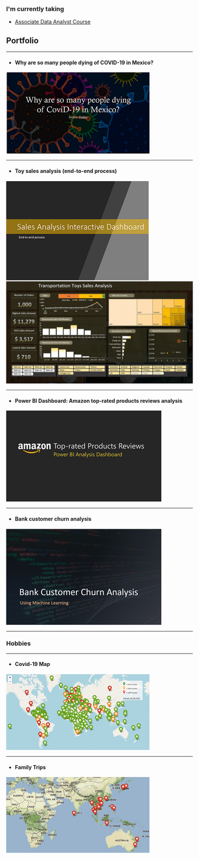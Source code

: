 ### I'm currently taking
- [Associate Data Analyst Course][ntuccourse]

## Portfolio

---
- #### Why are so many people dying of COVID-19 in Mexico?
<a href="/pdf/why-are-so-many-people-dying-of_covid19-in-Mexico.pdf" target="_blank">
    <img src="images/why-are-so-many-people-dying-of_covid19-in-Mexico_thumb.png?raw=true" >
</a>

---
- #### Toy sales analysis (end-to-end process)
<a href="/pdf/sales-analysis-dashboard.pdf" target="_blank">
    <img src="images/sales-analysis-interactive-dashboard_thumb.png?raw=true">
</a>
<img src="images/sales-analysis_thumb.gif">

---
- #### Power BI Dashboard: Amazon top-rated products reviews analysis
<a href="/pdf/amazon-top-rated-products-reviews-analysis.pdf" target="_blank">
    <img src="images/amazon-top-rated-products-reviews-analysis.png?raw=true">
</a>

---
- #### Bank customer churn analysis
<a href="/pdf/bank-customer-churn.pdf" target="_blank">
    <img src="images/bank-customer-churn.png?raw=true">
</a>

---

### Hobbies

---
- #### Covid-19 Map
<a href="https://rommel-space.herokuapp.com/covid19/" target="_blank">
    <img src="images/covid19-world-map.png?raw=true">
</a>

---
- #### Family Trips
<a href="https://rommel-space.herokuapp.com/family_trips" target="_blank">
    <img src="images/family-trips.png?raw=true">
</a>

[ntuccourse]: https://www.ntuclearninghub.com/course/associate-data-analyst/
[onlinecourse]: https://www.linkedin.com/learning/project-management-foundations-4
[website]: https://rommel-space.herokuapp.com/
[udemy_statistics]: https://udemy-certificate.s3.amazonaws.com/pdf/UC-e9cdcf07-4c51-4d04-a986-cc71c679d0e9.pdf
[codecademy_sqldataanalysis]: https://www.codecademy.com/profiles/net8838696050/certificates/5cafb2d937090210d7df3652
[codecademy_python3]: https://www.codecademy.com/profiles/net8838696050/certificates/6c152bd262967f8c941c9707ed636bda
[linkedin_powerbi]: http://www.linkedin.com/learning/power-bi-essential-training-3?trk=flagship-lil_details_certification
[linkedin_sqldataanalysis]: http://www.linkedin.com/learning/sql-data-reporting-and-analysis-2?trk=flagship-lil_details_certification
[linkedin_tableau]: http://www.linkedin.com/learning/tableau-essential-training-2020-1?trk=flagship-lil_details_certification
[udemy_python3]: https://udemy-certificate.s3.amazonaws.com/pdf/UC-0c63d2fb-abbe-48bf-af6f-ac4ae78c92c3.pdf
